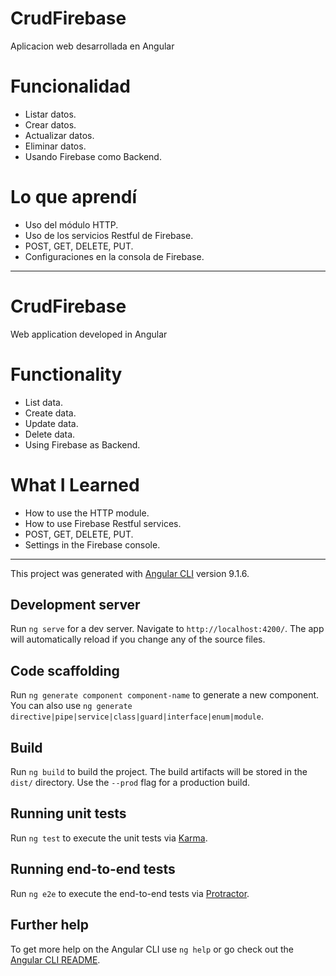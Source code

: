 # CrudFirebase
Aplicacion web desarrollada en Angular

 # Funcionalidad
 * Listar datos.
 * Crear datos.
 * Actualizar datos.
 * Eliminar datos.
 * Usando Firebase como Backend.
 
 # Lo que aprendí
 * Uso del módulo HTTP.
 * Uso de los servicios Restful de Firebase.
 * POST, GET, DELETE, PUT.
 * Configuraciones en la consola de Firebase.

  ------------------------------------------------------------
 # CrudFirebase
 Web application developed in Angular

 # Functionality
 * List data.
 * Create data.
 * Update data.
 * Delete data.
 * Using Firebase as Backend.

 # What I Learned
 * How to use the HTTP module.
 * How to use Firebase Restful services.
 * POST, GET, DELETE, PUT.
 * Settings in the Firebase console.

 ------------------------------------------------------------

This project was generated with [Angular CLI](https://github.com/angular/angular-cli) version 9.1.6.

## Development server

Run `ng serve` for a dev server. Navigate to `http://localhost:4200/`. The app will automatically reload if you change any of the source files.

## Code scaffolding

Run `ng generate component component-name` to generate a new component. You can also use `ng generate directive|pipe|service|class|guard|interface|enum|module`.

## Build

Run `ng build` to build the project. The build artifacts will be stored in the `dist/` directory. Use the `--prod` flag for a production build.

## Running unit tests

Run `ng test` to execute the unit tests via [Karma](https://karma-runner.github.io).

## Running end-to-end tests

Run `ng e2e` to execute the end-to-end tests via [Protractor](http://www.protractortest.org/).

## Further help

To get more help on the Angular CLI use `ng help` or go check out the [Angular CLI README](https://github.com/angular/angular-cli/blob/master/README.md).
